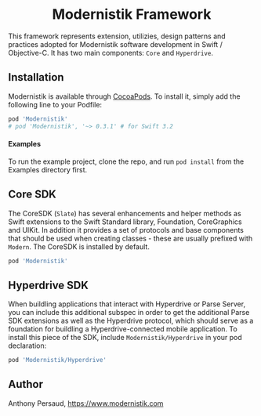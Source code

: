 <h1 align="center">Modernistik Framework</h1>

This framework represents extension, utilizies, design patterns and practices adopted for Modernistik software development in Swift / Objective-C. It has two main components: `Core` and `Hyperdrive`.

## Installation

Modernistik is available through [CocoaPods](http://cocoapods.org). To install
it, simply add the following line to your Podfile:

```ruby
pod 'Modernistik'
# pod 'Modernistik', '~> 0.3.1' # for Swift 3.2
```

#### Examples
To run the example project, clone the repo, and run `pod install` from the Examples directory first.

## Core SDK
The CoreSDK (`Slate`) has several enhancements and helper methods as Swift extensions to the Swift Standard library, Foundation, CoreGraphics and UIKit. In addition it provides a set of protocols and base components that should be used when creating classes - these are usually prefixed with `Modern`. The CoreSDK is installed by default.

```ruby
pod 'Modernistik'
```

## Hyperdrive SDK
When buildling applications that interact with Hyperdrive or Parse Server, you can include this additional subspec in order to get the additional Parse SDK extensions as well as the Hyperdrive protocol, which should serve as a foundation for buildling a Hyperdrive-connected mobile application. To install this piece of the SDK, include `Modernistik/Hyperdrive` in your pod declaration:

```ruby
pod 'Modernistik/Hyperdrive'
```

## Author

Anthony Persaud, <https://www.modernistik.com>
